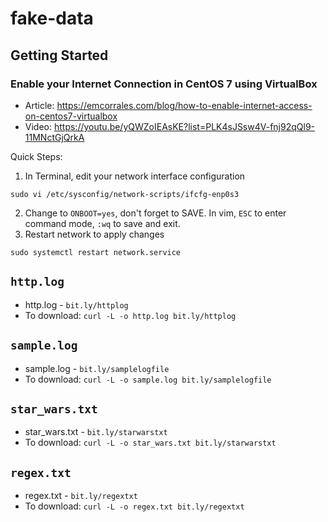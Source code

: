 # fake-data

## Getting Started
### Enable your Internet Connection in CentOS 7 using VirtualBox
- Article: https://emcorrales.com/blog/how-to-enable-internet-access-on-centos7-virtualbox
- Video: https://youtu.be/yQWZoIEAsKE?list=PLK4sJSsw4V-fnj92qQl9-11MNctGjQrkA

Quick Steps:
1. In Terminal, edit your network interface configuration 
```
sudo vi /etc/sysconfig/network-scripts/ifcfg-enp0s3
```
2. Change to `ONBOOT=yes`, don't forget to SAVE. In vim, `ESC` to enter command mode, `:wq` to save and exit.
3. Restart network to apply changes
```
sudo systemctl restart network.service
```


## `http.log`
- http.log - `bit.ly/httplog`
- To download: `curl -L -o http.log bit.ly/httplog`

## `sample.log`
- sample.log - `bit.ly/samplelogfile`
- To download: `curl -L -o sample.log bit.ly/samplelogfile`

## `star_wars.txt`
- star_wars.txt - `bit.ly/starwarstxt`
- To download: `curl -L -o star_wars.txt bit.ly/starwarstxt`

## `regex.txt`
- regex.txt - `bit.ly/regextxt`
- To download: `curl -L -o regex.txt bit.ly/regextxt`

